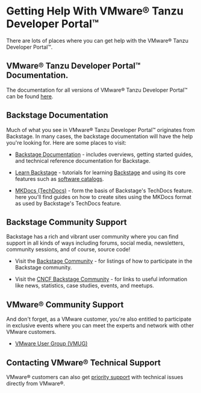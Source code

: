 # Getting Help With VMware® Tanzu Developer Portal™

There are lots of places where you can get help with the VMware® Tanzu Developer Portal™.

## VMware® Tanzu Developer Portal™ Documentation.

The documentation for all versions of VMware® Tanzu Developer Portal™ can be found [here](https://docs.vmware.com/en/VMware-Tanzu-Application-Platform/index.html).

## Backstage Documentation

Much of what you see in VMware® Tanzu Developer Portal™ originates from Backstage. In many cases, the backstage documentation will have the help you're looking for. Here are some places to visit:

* [Backstage Documentation](https://backstage.io/docs) - includes overviews, getting started guides, and technical reference documentation for Backstage.

* [Learn Backstage](https://backstage.spotify.com/learn/) - tutorials for learning [Backstage](https://backstage.spotify.com/learn/backstage-for-all/backstage-for-all/1-introduction/) and using its core features such as [software catalogs](https://backstage.spotify.com/learn/backstage-for-all/software-catalog/3-software-catalog/).

* [MKDocs (TechDocs)](https://www.mkdocs.org/) - form the basis of Backstage's TechDocs feature. here you'll find guides on how to create sites using the MKDocs format as used by Backstage's TechDocs feature.

## Backstage Community Support

Backstage has a rich and vibrant user community where you can find support in all kinds of ways including forums, social media, newsletters, community sessions, and of course, source code!

* Visit the [Backstage Community](https://backstage.io/community/) - for listings of how to participate in the Backstage community.

* Visit the [CNCF Backstage Community](https://www.cncf.io/projects/backstage/) - for links to useful information like news, statistics, case studies, events, and meetups.

## VMware® Community Support

And don't forget, as a VMware customer, you're also entitled to participate in exclusive events where you can meet the experts and network with other VMware customers.

* [VMware User Group (VMUG)](https://www.vmug.com/)

## Contacting VMware® Technical Support

VMware® customers can also get [priority support](https://tanzu.vmware.com/support) with technical issues directly from VMware®.

